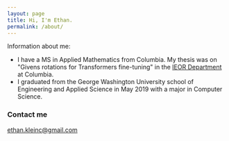 ```yaml
---
layout: page
title: Hi, I'm Ethan.
permalink: /about/
---
```


Information about me:
* I have a MS in Applied Mathematics from Columbia. My thesis was on "Givens rotations for Transformers fine-tuning" in the [IEOR Department](https://ieor.columbia.edu/) at Columbia.
* I graduated from the George Washington University school of Engineering and Applied Science in May 2019 with a major in Computer Science.

### Contact me

[ethan.kleinc@gmail.com](mailto:ethan.kleinc@gmail.com)
